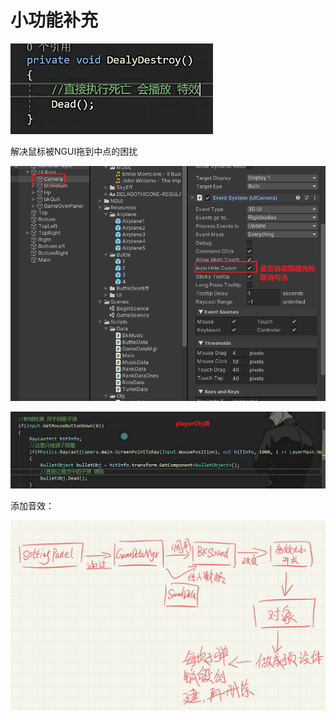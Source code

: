 # 小功能补充

![cba90b04d498a729c2fae4e0190a741a.png](image/cba90b04d498a729c2fae4e0190a741a.png)

解决鼠标被NGUI拖到中点的困扰

![53d93ba9d819967a00c4d2827db07267.png](image/53d93ba9d819967a00c4d2827db07267.png)

![516372d2bc20a12b42705e633f47cdd5.png](image/516372d2bc20a12b42705e633f47cdd5.png)

添加音效：

![2024-05-07_23-03-26.jpg](image/2024-05-07_23-03-26.jpg)
